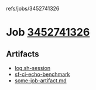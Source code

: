 refs/jobs/3452741326

# Job [3452741326](https://github.com/rokmoln/support-firecloud/runs/3452741326?check_suite_focus=true)

## Artifacts

* [log.sh-session](log.sh-session)
* [sf-ci-echo-benchmark](sf-ci-echo-benchmark)
* [some-job-artifact.md](some-job-artifact.md)


